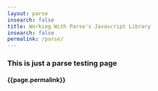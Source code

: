 ```yaml
---
layout: parse
insearch: false
title: Working With Parse's Javascript Library
insearch: false 
permalink: /parse/
---
```


### This is just a parse testing page


#### {{page.permalink}}